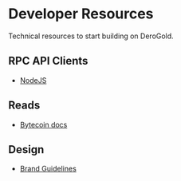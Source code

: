 # Developer Resources

Technical resources to start building on DeroGold.


## RPC API Clients

* [NodeJS](https://www.npmjs.com/package/derogold-rpc)

## Reads

* [Bytecoin docs](https://wiki.bytecoin.org/wiki/Main_Page)

## Design

* [Brand Guidelines]()
